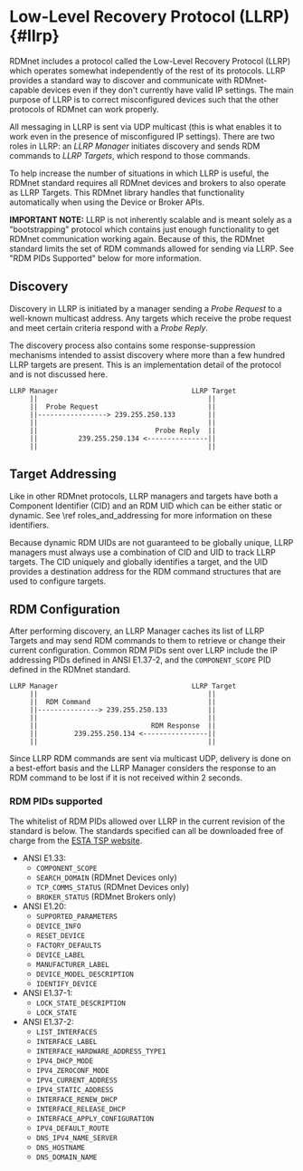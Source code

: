 # Low-Level Recovery Protocol (LLRP)                                                        {#llrp}

RDMnet includes a protocol called the Low-Level Recovery Protocol (LLRP) which operates somewhat
independently of the rest of its protocols. LLRP provides a standard way to discover and
communicate with RDMnet-capable devices even if they don't currently have valid IP settings. The
main purpose of LLRP is to correct misconfigured devices such that the other protocols of RDMnet
can work properly.

All messaging in LLRP is sent via UDP multicast (this is what enables it to work even in the
presence of misconfigured IP settings). There are two roles in LLRP: an _LLRP Manager_ initiates
discovery and sends RDM commands to _LLRP Targets_, which respond to those commands.

To help increase the number of situations in which LLRP is useful, the RDMnet standard requires all
RDMnet devices and brokers to also operate as LLRP Targets. This RDMnet library handles that
functionality automatically when using the Device or Broker APIs.

**IMPORTANT NOTE:** LLRP is not inherently scalable and is meant solely as a "bootstrapping"
protocol which contains just enough functionality to get RDMnet communication working again.
Because of this, the RDMnet standard limits the set of RDM commands allowed for sending via LLRP.
See "RDM PIDs Supported" below for more information.

## Discovery

Discovery in LLRP is initiated by a manager sending a _Probe Request_ to a well-known multicast
address. Any targets which receive the probe request and meet certain criteria respond with a
_Probe Reply_.

The discovery process also contains some response-suppression mechanisms intended to assist
discovery where more than a few hundred LLRP targets are present. This is an implementation detail
of the protocol and is not discussed here.

```
LLRP Manager                                 LLRP Target
     ||                                          ||
     ||  Probe Request                           ||
     ||-----------------> 239.255.250.133        ||
     ||                                          ||
     ||                             Probe Reply  ||
     ||          239.255.250.134 <---------------||
     ||                                          ||
```

## Target Addressing

Like in other RDMnet protocols, LLRP managers and targets have both a Component Identifier (CID)
and an RDM UID which can be either static or dynamic. See \ref roles_and_addressing for more
information on these identifiers.

Because dynamic RDM UIDs are not guaranteed to be globally unique, LLRP managers must always use a
combination of CID and UID to track LLRP targets. The CID uniquely and globally identifies a
target, and the UID provides a destination address for the RDM command structures that are used to
configure targets. 

## RDM Configuration

After performing discovery, an LLRP Manager caches its list of LLRP Targets and may send RDM
commands to them to retrieve or change their current configuration. Common RDM PIDs sent over LLRP
include the IP addressing PIDs defined in ANSI E1.37-2, and the `COMPONENT_SCOPE` PID defined in
the RDMnet standard.

```
LLRP Manager                                 LLRP Target
     ||                                          ||
     ||  RDM Command                             ||
     ||---------------> 239.255.250.133          ||
     ||                                          ||
     ||                            RDM Response  ||
     ||         239.255.250.134 <----------------||
     ||                                          ||
``` 

Since LLRP RDM commands are sent via multicast UDP, delivery is done on a best-effort basis and the
LLRP Manager considers the response to an RDM command to be lost if it is not received within 2
seconds.

### RDM PIDs supported

The whitelist of RDM PIDs allowed over LLRP in the current revision of the standard is below. The
standards specified can all be downloaded free of charge from the
[ESTA TSP website](https://tsp.esta.org/tsp/documents/published_docs.php).

* ANSI E1.33:
  + `COMPONENT_SCOPE`
  + `SEARCH_DOMAIN` (RDMnet Devices only)
  + `TCP_COMMS_STATUS` (RDMnet Devices only)
  + `BROKER_STATUS` (RDMnet Brokers only)
* ANSI E1.20:
  + `SUPPORTED_PARAMETERS`
  + `DEVICE_INFO`
  + `RESET_DEVICE`
  + `FACTORY_DEFAULTS`
  + `DEVICE_LABEL`
  + `MANUFACTURER_LABEL`
  + `DEVICE_MODEL_DESCRIPTION`
  + `IDENTIFY_DEVICE`
* ANSI E1.37-1:
  + `LOCK_STATE_DESCRIPTION`
  + `LOCK_STATE`
* ANSI E1.37-2:
  + `LIST_INTERFACES`
  + `INTERFACE_LABEL`
  + `INTERFACE_HARDWARE_ADDRESS_TYPE1`
  + `IPV4_DHCP_MODE`
  + `IPV4_ZEROCONF_MODE`
  + `IPV4_CURRENT_ADDRESS`
  + `IPV4_STATIC_ADDRESS`
  + `INTERFACE_RENEW_DHCP`
  + `INTERFACE_RELEASE_DHCP`
  + `INTERFACE_APPLY_CONFIGURATION`
  + `IPV4_DEFAULT_ROUTE`
  + `DNS_IPV4_NAME_SERVER`
  + `DNS_HOSTNAME`
  + `DNS_DOMAIN_NAME`
 